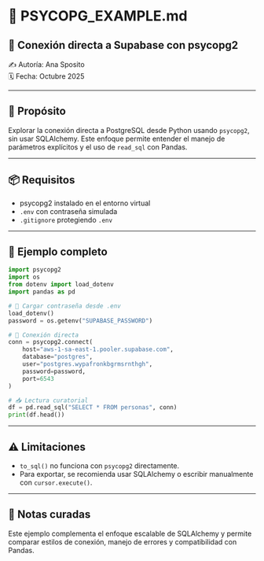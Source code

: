 # 🔗 PSYCOPG_EXAMPLE.md  
## 🧪 Conexión directa a Supabase con psycopg2  
✍️ Autoría: Ana Sposito  
🗓️ Fecha: Octubre 2025  

---

## 🎯 Propósito

Explorar la conexión directa a PostgreSQL desde Python usando `psycopg2`, sin usar SQLAlchemy. Este enfoque permite entender el manejo de parámetros explícitos y el uso de `read_sql` con Pandas.

---

## 📦 Requisitos

- psycopg2 instalado en el entorno virtual
- `.env` con contraseña simulada
- `.gitignore` protegiendo `.env`

---

## 🧪 Ejemplo completo

```python
import psycopg2
import os
from dotenv import load_dotenv
import pandas as pd

# 🔐 Cargar contraseña desde .env
load_dotenv()
password = os.getenv("SUPABASE_PASSWORD")

# 🔗 Conexión directa
conn = psycopg2.connect(
    host="aws-1-sa-east-1.pooler.supabase.com",
    database="postgres",
    user="postgres.wypafronkbgrmsrnthgh",
    password=password,
    port=6543
)

# 📥 Lectura curatorial
df = pd.read_sql("SELECT * FROM personas", conn)
print(df.head())
```

---

## ⚠️ Limitaciones

- `to_sql()` no funciona con `psycopg2` directamente.
- Para exportar, se recomienda usar SQLAlchemy o escribir manualmente con `cursor.execute()`.

---

## 🧠 Notas curadas

Este ejemplo complementa el enfoque escalable de SQLAlchemy y permite comparar estilos de conexión, manejo de errores y compatibilidad con Pandas.


